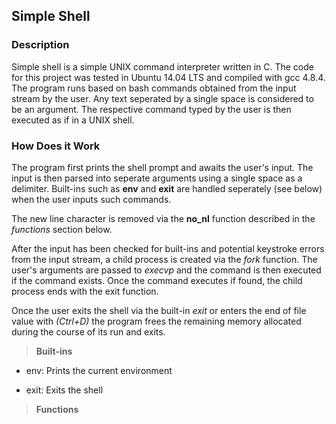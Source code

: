 ## Simple Shell

### Description

Simple shell is a simple UNIX command interpreter written in C. The code for
this project was tested in Ubuntu 14.04 LTS and compiled with gcc 4.8.4. The
program runs based on bash commands obtained from the input stream by the user.
Any text seperated by a single space is considered to be an argument. The
respective command typed by the user is then executed as if in a UNIX shell.

### How Does it Work

The program first prints the shell prompt and awaits the user's input. The input
is then parsed into seperate arguments using a single space as a delimiter.
Built-ins such as **env** and **exit** are handled seperately (see below) when
the user inputs such commands.

The new line character is removed via the **no_nl** function described in the
*functions* section below.

After the input has been checked for built-ins and potential keystroke errors
from the input stream, a child process is created via the *fork* function. The
user's arguments are passed to *execvp* and the command is then executed if the
command exists. Once the command executes if found, the child process ends with
the exit function.

Once the user exits the shell via the built-in *exit* or enters the end of file
value with *(Ctrl+D)* the program frees the remaining memory allocated during
the course of its run and exits.

> **Built-ins**
>

 - env: Prints the current environment

 - exit: Exits the shell

> **Functions**
>

